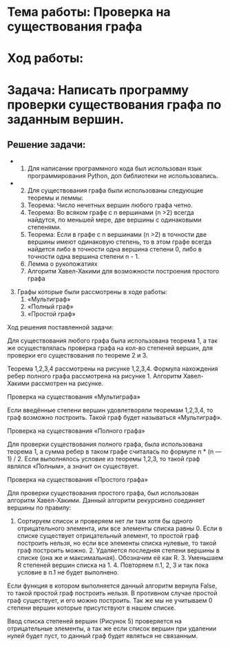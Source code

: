 # Тема работы: Проверка на существования графа

# Ход работы:

# Задача: Написать программу проверки существования графа по заданным вершин.

## Решение задачи:
- 1. Для написании программного кода был использован язык программирования Python, доп библиотеки не использовались.
- 2. Для существования графа были использованы следующие теоремы и леммы:
	1. Теорема: Число нечетных вершин любого графа четно.
	2. Теорема: Во всяком графе с n вершинами (n >2) всегда найдутся, по 	меньшей мере, две вершины с одинаковыми степенями.
	3. Теорема: Если в графе с n вершинами (n >2) в точности две 	вершины имеют одинаковую степень, то в этом графе всегда найдется 	либо в точности одна вершина степени 0, либо в точности одна 	вершина степени n - 1.
	4. Лемма о рукопожатиях
	5. Алгоритм Хавел-Хакими для возможности построения простого 	графа
3. Графы которые были рассмотрены в ходе работы:
	1. «Мультиграф»
	2. «Полный граф»
	3. «Простой граф»


Ход решения поставленной задачи:

Для существования любого графа была использована теорема 1, а так же 
осуществлялась проверка графа на кол-во степеней вершин, для проверки его существования по теореме 2 и 3. 

Теорема 1,2,3,4 рассмотрены на рисунке 1,2,3,4.
Формула нахождения ребер полного графа рассмотрена на рисунке 1.
Алгоритм  Хавел-Хакими рассмотрен на рисунке.


Проверка на существования «Мультиграфа»

Если введённые степени вершин удовлетворяли теоремам 1,2,3,4, то граф возможно построить. Такой граф будет называться «Мультиграф».


Проверка на существования «Полного графа»

Для проверки существования полного графа, была использована теорема 1, а сумма ребер в таком графе считалась по формуле n * (n — 1) / 2. Если выполнялось условие из теоремы 1,2,3, то такой граф являлся «Полным», а значит он существует. 


Проверка на существования «Простого графа»

Для проверки существования простого графа, был использован алгоритм  Хавел-Хакими. Данный алгоритм рекурсивно соединяет вершины по правилу: 

1. Сортируем список и проверяем нет ли там хотя бы одного 	отрицательного элемента, или все элементы списка равны 0. Если в 	списке существует отрицательный элемент, то простой граф 	построить нельзя, но если все элементы списка нулевые, то такой 	граф 	построить можно.
	2. Удаляется последняя степени вершины в списке (она же и 	максимальная). Обозначим её как R.
	3. Уменьшаем R степеней вершин списка на 1.
	4. Повторяем п.1, 2, 3 и так пока условие в п.1 не будет выполнено.

Если  функция в котором выполняется данный алгоритм вернула False, то такой простой граф построить нельзя. В противном случае простой граф существует, и его можно построить. Так же мы не учитываем 0 степени вершин которые присутствуют в нашем списке.

Ввод списка степеней вершин (Рисунок 5) проверяется на отрицательные элементы, а так же если список вершин при удалении нулей будет пуст, то данный граф будет являться не связанным.
